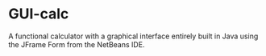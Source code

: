 # GUI-calc
A functional calculator with a graphical interface entirely built in Java using the JFrame Form from the NetBeans IDE.
